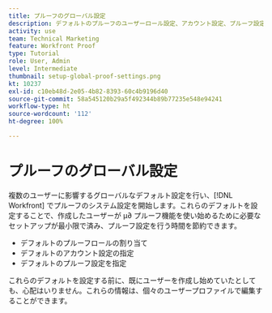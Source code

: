 ```yaml
---
title: プルーフのグローバル設定
description: デフォルトのプルーフのユーザーロール設定、アカウント設定、プルーフ設定を行う方法を説明します。
activity: use
team: Technical Marketing
feature: Workfront Proof
type: Tutorial
role: User, Admin
level: Intermediate
thumbnail: setup-global-proof-settings.png
kt: 10237
exl-id: c10eb48d-2e05-4b82-8393-60c4b9196d40
source-git-commit: 58a545120b29a5f492344b89b77235e548e94241
workflow-type: ht
source-wordcount: '112'
ht-degree: 100%

---
```


# プルーフのグローバル設定

複数のユーザーに影響するグローバルなデフォルト設定を行い、[!DNL Workfront] でプルーフのシステム設定を開始します。これらのデフォルトを設定することで、作成したユーザーが µ∂ プルーフ機能を使い始めるために必要なセットアップが最小限で済み、プルーフ設定を行う時間を節約できます。

* デフォルトのプルーフロールの割り当て
* デフォルトのアカウント設定の指定
* デフォルトのプルーフ設定を指定

これらのデフォルトを設定する前に、既にユーザーを作成し始めていたとしても、心配はいりません。これらの情報は、個々のユーザープロファイルで編集することができます。
